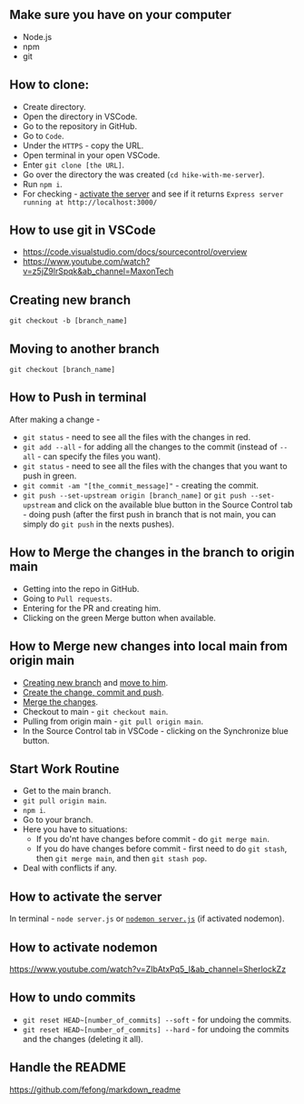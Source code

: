 ## Make sure you have on your computer

- Node.js
- npm
- git

## How to clone:

- Create directory.
- Open the directory in VSCode.
- Go to the repository in GitHub.
- Go to `Code`.
- Under the `HTTPS` - copy the URL.
- Open terminal in your open VSCode.
- Enter `git clone [the URL]`.
- Go over the directory the was created (`cd hike-with-me-server`).
- Run `npm i`.
- For checking - [activate the server](#how-to-activate-the-server) and see if it returns `Express server running at http://localhost:3000/`

## How to use git in VSCode

- https://code.visualstudio.com/docs/sourcecontrol/overview
- https://www.youtube.com/watch?v=z5jZ9lrSpqk&ab_channel=MaxonTech

## Creating new branch

`git checkout -b [branch_name]`

## Moving to another branch

`git checkout [branch_name]`

## How to Push in terminal

After making a change -

- `git status` - need to see all the files with the changes in red.
- `git add --all` - for adding all the changes to the commit (instead of `--all` - can specify the files you want).
- `git status` - need to see all the files with the changes that you want to push in green.
- `git commit -am "[the_commit_message]"` - creating the commit.
- `git push --set-upstream origin [branch_name]` or `git push --set-upstream` and click on the available blue button in the Source Control tab - doing push (after the first push in branch that is not main, you can simply do `git push` in the nexts pushes).

## How to Merge the changes in the branch to origin main

- Getting into the repo in GitHub.
- Going to `Pull requests`.
- Entering for the PR and creating him.
- Clicking on the green Merge button when available.

## How to Merge new changes into local main from origin main

- [Creating new branch](#creating-new-branch) and [move to him](#moving-to-another-branch).
- [Create the change, commit and push](#how-to-push-in-terminal).
- [Merge the changes](#how-to-merge-after-doing-changes-in-branch).
- Checkout to main - `git checkout main`.
- Pulling from origin main - `git pull origin main`.
- In the Source Control tab in VSCode - clicking on the Synchronize blue button.

## Start Work Routine

- Get to the main branch.
- `git pull origin main`.
- `npm i`.
- Go to your branch.
- Here you have to situations:
  - If you do'nt have changes before commit - do `git merge main`.
  - If you do have changes before commit - first need to do `git stash`, then `git merge main`, and then `git stash pop`.
- Deal with conflicts if any.

## How to activate the server

In terminal - `node server.js` or [`nodemon server.js`](#how-to-activate-nodemon) (if activated nodemon).

## How to activate nodemon

https://www.youtube.com/watch?v=ZIbAtxPq5_I&ab_channel=SherlockZz

## How to undo commits

- `git reset HEAD~[number_of_commits] --soft` - for undoing the commits.
- `git reset HEAD~[number_of_commits] --hard` - for undoing the commits and the changes (deleting it all).

## Handle the README

https://github.com/fefong/markdown_readme
